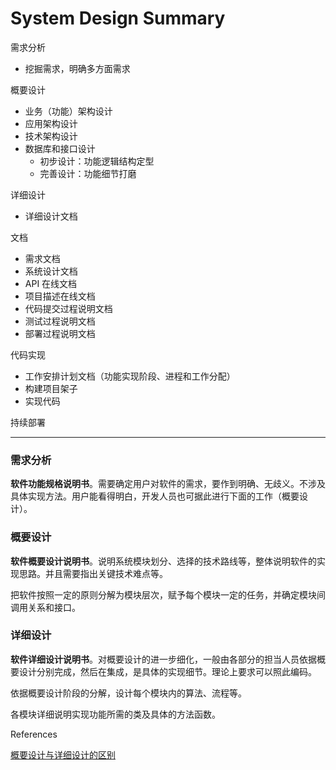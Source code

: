 # System Design Summary



需求分析 

- 挖掘需求，明确多方面需求

概要设计

- 业务（功能）架构设计
- 应用架构设计
- 技术架构设计
- 数据库和接口设计
  - 初步设计：功能逻辑结构定型
  - 完善设计：功能细节打磨

详细设计

- 详细设计文档

文档

- 需求文档
- 系统设计文档
- API 在线文档
- 项目描述在线文档
- 代码提交过程说明文档
- 测试过程说明文档
- 部署过程说明文档

代码实现

- 工作安排计划文档（功能实现阶段、进程和工作分配）
- 构建项目架子
- 实现代码

持续部署



---



### 需求分析

**软件功能规格说明书**。需要确定用户对软件的需求，要作到明确、无歧义。不涉及具体实现方法。用户能看得明白，开发人员也可据此进行下面的工作（概要设计）。

### 概要设计

**软件概要设计说明书**。说明系统模块划分、选择的技术路线等，整体说明软件的实现思路。并且需要指出关键技术难点等。   

把软件按照一定的原则分解为模块层次，赋予每个模块一定的任务，并确定模块间调用关系和接口。 

### 详细设计

**软件详细设计说明书**。对概要设计的进一步细化，一般由各部分的担当人员依据概要设计分别完成，然后在集成，是具体的实现细节。理论上要求可以照此编码。

依据概要设计阶段的分解，设计每个模块内的算法、流程等。

各模块详细说明实现功能所需的类及具体的方法函数。



References

[概要设计与详细设计的区别](https://blog.csdn.net/skyly84/article/details/4236569)
